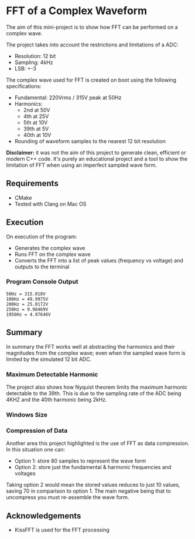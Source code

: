 # FFT of a Complex Waveform

The aim of this mini-project is to show how FFT can be performed on a complex wave. 

The project takes into account the restrictions and limitations of a ADC:
  * Resolution: 12 bit
  * Sampling: 4kHz
  * LSB: +-3
 
The complex wave used for FFT is created on boot using the following specifications:
  * Fundamental: 220Vrms / 315V peak at 50Hz
  * Harmonics:
    * 2nd at 50V
    * 4th at 25V
    * 5th at 10V
    * 39th at 5V
    * 40th at 10V
  * Rounding of waveform samples to the nearest 12 bit resolution
  
**Disclaimer:** it was not the aim of this project to generate clean, efficient or modern C++ code. It's
purely an educational project and a tool to show the limitation of FFT when using an imperfect sampled wave form.
  
## Requirements

  * CMake
  * Tested with Clang on Mac OS

## Execution

On execution of the program:
  * Generates the complex wave
  * Runs FFT on the complex wave
  * Converts the FFT into a list of peak values (frequency vs voltage) and outputs to the terminal
  
### Program Console Output
  
```
50Hz = 315.018V
100Hz = 49.9975V
200Hz = 25.0172V
250Hz = 9.98469V
1950Hz = 4.97646V
```

 
## Summary

In summary the FFT works well at abstracting the harmonics and their magnitudes from the complex wave; even 
when the sampled wave form is limited by the simulated 12 bit ADC.

### Maximum Detectable Harmonic

The project also shows how Nyquist theorem limits the maximum harmonic detectable to the 39th. This
is due to the sampling rate of the ADC being 4KHZ and the 40th harmonic being 2kHz.

### Windows Size



### Compression of Data

Another area this project highlighted is the use of FFT as data compression. In this situation one can: 
  * Option 1: store 80 samples to represent the wave form
  * Option 2: store just the fundamental & harmonic frequencies and voltages
  
Taking option 2 would mean the stored values reduces to just 10 values, saving 70 in comparison to option 1.
The main negative being that to uncompress you must re-assemble the wave form.

## Acknowledgements

  * KissFFT is used for the FFT processing 